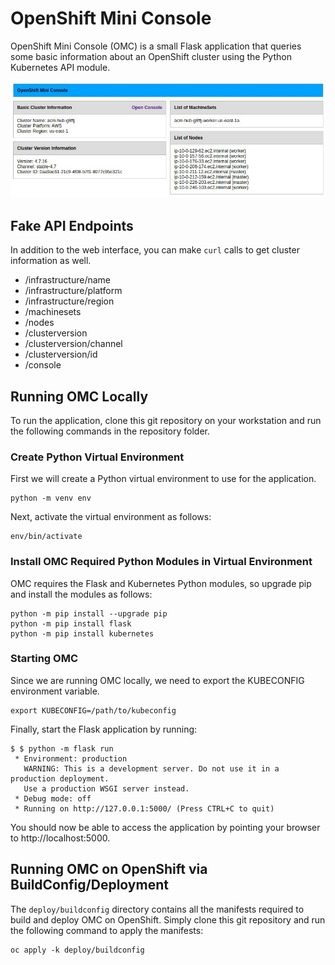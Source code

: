 # OpenShift Mini Console

OpenShift Mini Console (OMC) is a small Flask application that queries some basic information about an OpenShift cluster using the Python Kubernetes API module.

![Screen Shot](/doc/interface.jpg)

## Fake API Endpoints

In addition to the web interface, you can make `curl` calls to get cluster information as well.

- /infrastructure/name
- /infrastructure/platform
- /infrastructure/region
- /machinesets
- /nodes
- /clusterversion
- /clusterversion/channel
- /clusterversion/id
- /console

## Running OMC Locally

To run the application, clone this git repository on your workstation and run the following commands in the repository folder.

### Create Python Virtual Environment

First we will create a Python virtual environment to use for the application.

```console
python -m venv env
```

Next, activate the virtual environment as follows:

```console
env/bin/activate
```

### Install OMC Required Python Modules in Virtual Environment

OMC requires the Flask and Kubernetes Python modules, so upgrade pip and install the modules as follows:

```console
python -m pip install --upgrade pip
python -m pip install flask
python -m pip install kubernetes
```
### Starting OMC

Since we are running OMC locally, we need to export the KUBECONFIG environment variable.

```console
export KUBECONFIG=/path/to/kubeconfig
```

Finally, start the Flask application by running:

```console
$ $ python -m flask run
 * Environment: production
   WARNING: This is a development server. Do not use it in a production deployment.
   Use a production WSGI server instead.
 * Debug mode: off
 * Running on http://127.0.0.1:5000/ (Press CTRL+C to quit)
```

You should now be able to access the application by pointing your browser to http://localhost:5000.

## Running OMC on OpenShift via BuildConfig/Deployment

The `deploy/buildconfig` directory contains all the manifests required to build and deploy OMC on OpenShift. Simply clone this git repository and run the following command to apply the manifests:

```console
oc apply -k deploy/buildconfig
```